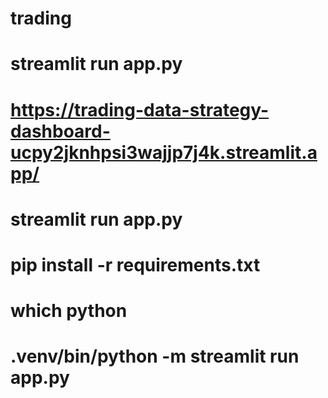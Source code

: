 # trading
# streamlit run app.py
# https://trading-data-strategy-dashboard-ucpy2jknhpsi3wajjp7j4k.streamlit.app/
# streamlit run app.py
# pip install -r requirements.txt
# which python
# .venv/bin/python -m streamlit run app.py

